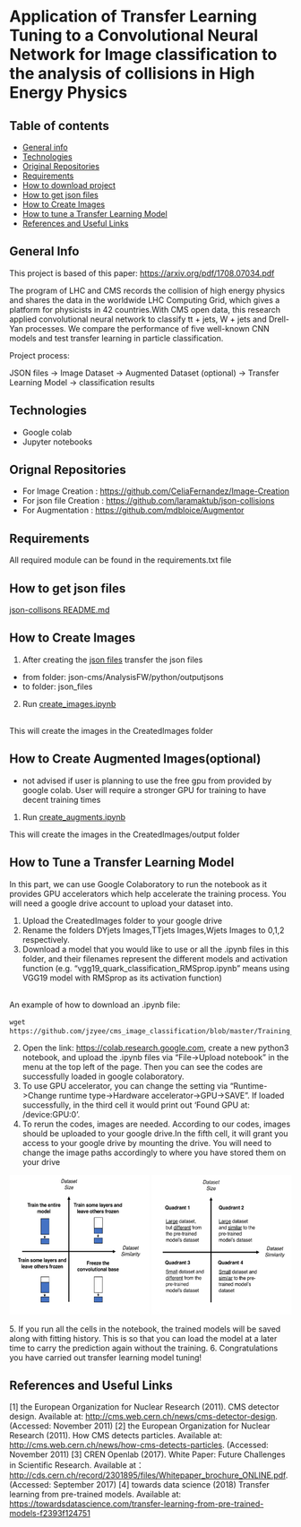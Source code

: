 # Application of Transfer Learning Tuning to a Convolutional Neural Network for Image classification to the analysis of collisions in High Energy Physics



## Table of contents
* [General info](#general-info)
* [Technologies](#technologies)
* [Original Repositories](#contained-repositories)
* [Requirements](#requirements)
* [How to download project](#how-to-download-project)
* [How to get json files](#how-to-get-json-files)
* [How to Create Images](#how-to-create-images)
* [How to tune a Transfer Learning Model](#how-to-tune-a-transfer-learning-model)
* [References and Useful Links](#references-and-useful-links)

## General Info
This project is based of this paper: https://arxiv.org/pdf/1708.07034.pdf

The program of LHC and CMS records the collision of high energy physics and shares the data in the worldwide LHC Computing Grid, which gives a platform for physicists in 42 countries.With CMS open data, this research applied convolutional neural network to classify tt + jets, W + jets and Drell-Yan processes. We compare the performance of five well-known CNN models and test transfer learning in particle classification.

Project process:

JSON files -> Image Dataset -> Augmented Dataset (optional) -> Transfer Learning Model -> classification results

## Technologies

* Google colab
* Jupyter notebooks 

## Orignal Repositories

* For Image Creation : https://github.com/CeliaFernandez/Image-Creation
* For json file Creation : https://github.com/laramaktub/json-collisions
* For Augmentation : https://github.com/mdbloice/Augmentor

## Requirements

All required module can be found in the requirements.txt file


## How to get json files
[json-collisons README.md](https://github.com/jzyee/cms_image_classification/blob/master/json-cms-master/README.md)

## How to Create Images

1. After creating the [json files](https://github.com/jzyee/cms_image_classification/blob/master/json-cms-master/README.md)
transfer the json files 
- from folder: json-cms/AnalysisFW/python/outputjsons 
- to folder: json_files
2. Run [create_images.ipynb](https://github.com/jzyee/cms_image_classification/blob/master/create_images.ipynb) 
</br>
This will create the images in the CreatedImages folder

## How to Create Augmented Images(optional)

- not advised if user is planning to use the free gpu from provided by google colab. User will require a stronger GPU for training to have decent training times

1. Run [create_augments.ipynb](https://github.com/jzyee/cms_image_classification/blob/master/create_augments.ipynb)

This will create the images in the CreatedImages/output folder



## How to Tune a Transfer Learning Model

In this part, we can use Google Colaboratory to run the notebook as it provides GPU accelerators which help accelerate the training process. You will need a google drive account to upload your dataset into.
</br>
1. Upload the CreatedImages folder to your google drive
2. Rename the folders DYjets Images,TTjets Images,Wjets Images to 0,1,2 respectively.
2.	Download a model that you would like to use or all the .ipynb files  in this folder, and their filenames represent the different models and activation function (e.g. “vgg19_quark_classification_RMSprop.ipynb” means using VGG19 model with RMSprop as its activation function)
</br>
An example of how to download an .ipynb file:

    wget https://github.com/jzyee/cms_image_classification/blob/master/Training_Model/incepV3_quark_classification.ipynb


2.	Open the link: https://colab.research.google.com, create a new python3 notebook, and upload the .ipynb files via “File->Upload notebook” in the menu at the top left of the page. Then you can see the codes are successfully loaded in google colaboratory.
3.	To use GPU accelerator, you can change the setting via “Runtime->Change runtime type->Hardware accelerator->GPU->SAVE”. If loaded successfully, in the third cell it would print out ‘Found GPU at: /device:GPU:0’.
4.	To rerun the codes, images are needed. According to our codes, images should be uploaded to your google drive.In the fifth cell, it  will grant you access to your google drive by mounting the drive. You will need to change the image paths accordingly to where you have stored them on your drive
<p float="left">
    <img src="https://github.com/jzyee/cms_image_classification/blob/master/misc/transfer_learning_explains/decision_map.png" alt="alt text" width=250 height=250>
    <img src="https://github.com/jzyee/cms_image_classification/blob/master/misc/transfer_learning_explains/similaririty_matrix.png" alt="alt text" width=250 height=250>
</p>
5.	If you run all the cells in the notebook, the trained models will be saved along with fitting history. This is so that you can load the model at a later time to carry the prediction again without the training.
6. Congratulations you have carried out transfer learning model tuning!






## References and Useful Links

[1] the European Organization for Nuclear Research (2011). CMS detector design. Available at: http://cms.web.cern.ch/news/cms-detector-design. (Accessed: November 2011)
[2] the European Organization for Nuclear Research (2011). How CMS detects particles. Available at: http://cms.web.cern.ch/news/how-cms-detects-particles. (Accessed: November 2011)
[3] CREN Openlab (2017). White Paper: Future Challenges in Scientific Research. Available at：http://cds.cern.ch/record/2301895/files/Whitepaper_brochure_ONLINE.pdf. (Accessed: September 2017)
[4] towards data science (2018) Transfer learning from pre-trained models. Available at: https://towardsdatascience.com/transfer-learning-from-pre-trained-models-f2393f124751


